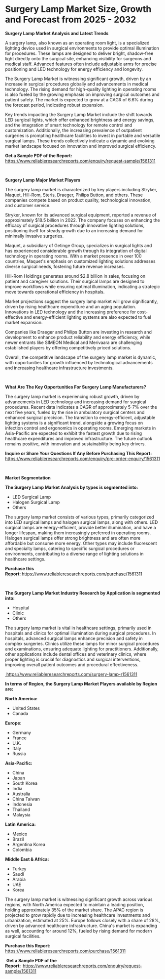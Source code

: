 <p><h1>Surgery Lamp Market Size, Growth and Forecast from 2025 - 2032</h1></p><p><strong>Surgery Lamp Market Analysis and Latest Trends</strong></p>
<p><p>A surgery lamp, also known as an operating room light, is a specialized lighting device used in surgical environments to provide optimal illumination for procedures. These lamps are designed to deliver bright, shadow-free light directly onto the surgical site, enhancing visibility for surgeons and medical staff. Advanced features often include adjustable arms for precise positioning and LED technology for energy efficiency and longevity.</p><p>The Surgery Lamp Market is witnessing significant growth, driven by an increase in surgical procedures globally and advancements in medical technology. The rising demand for high-quality lighting in operating rooms is also fueled by the growing emphasis on improving surgical outcomes and patient safety. The market is expected to grow at a CAGR of 6.6% during the forecast period, indicating robust expansion.</p><p>Key trends impacting the Surgery Lamp Market include the shift towards LED surgical lights, which offer enhanced brightness and energy savings, and the integration of smart technology for remote control and customization. Additionally, the increasing prevalence of outpatient surgeries is prompting healthcare facilities to invest in portable and versatile surgical lamps. These trends collectively indicate a dynamic and evolving market landscape focused on innovation and improved surgical efficiency.</p></p>
<p><strong>Get a Sample PDF of the Report:&nbsp;</strong> <a href="https://www.reliableresearchreports.com/enquiry/request-sample/1561311?utm_campaign=2652&utm_medium=2&utm_source=Github&utm_content=ia&utm_term=13042025&utm_id=surgery-lamp">https://www.reliableresearchreports.com/enquiry/request-sample/1561311</a></p>
<p>&nbsp;</p>
<p><strong>Surgery Lamp Major Market Players</strong></p>
<p><p>The surgery lamp market is characterized by key players including Stryker, Maquet, Hill-Rom, Steris, Draeger, Philips Button, and others. These companies compete based on product quality, technological innovation, and customer service. </p><p>Stryker, known for its advanced surgical equipment, reported a revenue of approximately $18.5 billion in 2022. The company focuses on enhancing the efficacy of surgical procedures through innovative lighting solutions, positioning itself for steady growth due to an increasing demand for minimally invasive surgeries. </p><p>Maquet, a subsidiary of Getinge Group, specializes in surgical lights and has experienced considerable growth through its integration of digital technology in operating rooms. With a market presence in over 100 countries, Maquet's emphasis on customized lighting solutions addresses diverse surgical needs, fostering future revenue increases.</p><p>Hill-Rom Holdings generates around $2.8 billion in sales, focusing on patient and caregiver solutions. Their surgical lamps are designed to improve workflows while ensuring optimal illumination, indicating a strategic move towards operational efficiency in hospitals.</p><p>Market projections suggest the surgery lamp market will grow significantly, driven by rising healthcare expenditure and an aging population. Innovations in LED technology and the increasing preference for cost-effective and energy-efficient lighting systems are also expected to fuel market expansion.</p><p>Companies like Draeger and Philips Button are investing in research and development to enhance product reliability and energy efficiency, while newer entrants like SIMEON Medical and Merivaara are challenging established players by offering competitively priced solutions.</p><p>Overall, the competitive landscape of the surgery lamp market is dynamic, with opportunities for growth influenced by technological advancements and increasing healthcare infrastructure investments.</p></p>
<p>&nbsp;</p>
<p><strong>What Are The Key Opportunities For Surgery Lamp Manufacturers?</strong></p>
<p><p>The surgery lamp market is experiencing robust growth, driven by advancements in LED technology and increasing demand for surgical procedures. Recent data indicates a CAGR of approximately 5-7% over the next five years, fueled by the rise in ambulatory surgical centers and enhanced surgical precision. The transition to energy-efficient, adjustable lighting systems is a significant trend, alongside a growing focus on infection control and ergonomics in operating rooms. Emerging markets in Asia-Pacific are expected to exhibit the fastest growth due to rising healthcare expenditures and improved infrastructure. The future outlook remains positive, with innovation and sustainability being key drivers.</p></p>
<p><strong>Inquire or Share Your Questions If Any Before Purchasing This Report:</strong> <a href="https://www.reliableresearchreports.com/enquiry/pre-order-enquiry/1561311?utm_campaign=2652&utm_medium=2&utm_source=Github&utm_content=ia&utm_term=13042025&utm_id=surgery-lamp">https://www.reliableresearchreports.com/enquiry/pre-order-enquiry/1561311</a></p>
<p>&nbsp;</p>
<p><strong>Market Segmentation</strong></p>
<p><strong>The Surgery Lamp Market Analysis by types is segmented into:</strong></p>
<p><ul><li>LED Surgical Lamp</li><li>Halogen Surgical Lamp</li><li>Others</li></ul></p>
<p><p>The surgery lamp market consists of various types, primarily categorized into LED surgical lamps and halogen surgical lamps, along with others. LED surgical lamps are energy-efficient, provide better illumination, and have a longer lifespan, making them increasingly preferred in operating rooms. Halogen surgical lamps offer strong brightness and are often more affordable but consume more energy. Other types may include fluorescent and specialty lamps, catering to specific surgical procedures or environments, contributing to a diverse range of lighting solutions in healthcare settings.</p></p>
<p><strong>Purchase this Report:&nbsp;</strong><a href="https://www.reliableresearchreports.com/purchase/1561311?utm_campaign=2652&utm_medium=2&utm_source=Github&utm_content=ia&utm_term=13042025&utm_id=surgery-lamp">https://www.reliableresearchreports.com/purchase/1561311</a></p>
<p>&nbsp;</p>
<p><strong>The Surgery Lamp Market Industry Research by Application is segmented into:</strong></p>
<p><ul><li>Hospital</li><li>Clinic</li><li>Others</li></ul></p>
<p><p>The surgery lamp market is vital in healthcare settings, primarily used in hospitals and clinics for optimal illumination during surgical procedures. In hospitals, advanced surgical lamps enhance precision and safety in complex surgeries. Clinics utilize these lamps for minor surgical procedures and examinations, ensuring adequate lighting for practitioners. Additionally, other applications include dental offices and veterinary clinics, where proper lighting is crucial for diagnostics and surgical interventions, improving overall patient outcomes and procedural effectiveness.</p></p>
<p><a href="https://www.reliableresearchreports.com/surgery-lamp-r1561311?utm_campaign=2652&utm_medium=2&utm_source=Github&utm_content=ia&utm_term=13042025&utm_id=surgery-lamp">&nbsp;https://www.reliableresearchreports.com/surgery-lamp-r1561311</a></p>
<p><strong>In terms of Region, the Surgery Lamp Market Players available by Region are:</strong></p>
<p>
    <p> <strong> North America: </strong>
        <ul>
            <li>United States</li>
            <li>Canada</li>
        </ul>
        </p> 
    <p> <strong> Europe: </strong>
        <ul>
            <li>Germany</li>
            <li>France</li>
            <li>U.K.</li>
            <li>Italy</li>
            <li>Russia</li>
        </ul>
        </p> 
    <p> <strong> Asia-Pacific: </strong>
        <ul>
            <li>China</li>
            <li>Japan</li>
            <li>South Korea</li>
            <li>India</li>
            <li>Australia</li>
            <li>China Taiwan</li>
            <li>Indonesia</li>
            <li>Thailand</li>
            <li>Malaysia</li>
        </ul>
        </p> 
    <p> <strong> Latin America: </strong>
        <ul>
            <li>Mexico</li>
            <li>Brazil</li>
            <li>Argentina Korea</li>
            <li>Colombia</li>
        </ul>
        </p> 
    <p> <strong> Middle East & Africa: </strong>
        <ul>
            <li>Turkey</li>
            <li>Saudi</li>
            <li>Arabia</li>
            <li>UAE</li>
            <li>Korea</li>
        </ul>
    </p>
    </p>
<p><p>The surgery lamp market is witnessing significant growth across various regions, with North America expected to maintain a leading position, holding approximately 35% of the market share. The APAC region is projected to grow rapidly due to increasing healthcare investments and urbanization, estimated at 25%. Europe follows closely with a share of 28%, driven by advanced healthcare infrastructure. China's market is expanding as well, accounting for around 12%, fueled by rising demand for modern surgical facilities.</p></p>
<p><strong>Purchase this Report: </strong><a href="https://www.reliableresearchreports.com/purchase/1561311?utm_campaign=2652&utm_medium=2&utm_source=Github&utm_content=ia&utm_term=13042025&utm_id=surgery-lamp">https://www.reliableresearchreports.com/purchase/1561311</a></p>
<p>&nbsp;<strong>Get a Sample PDF of the Report:&nbsp;&nbsp;</strong><a href="https://www.reliableresearchreports.com/enquiry/request-sample/1561311?utm_campaign=2652&utm_medium=2&utm_source=Github&utm_content=ia&utm_term=13042025&utm_id=surgery-lamp">https://www.reliableresearchreports.com/enquiry/request-sample/1561311</a></p>
<p><strong></strong></p>
<p><p></p><p></p><p></p></p>